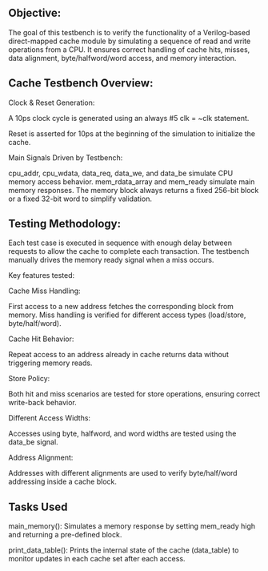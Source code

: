 Objective:
--------------------------------------------------------------------------------------------------------------------------------------------------
The goal of this testbench is to verify the functionality of a Verilog-based direct-mapped cache module by simulating a sequence of read and write operations from a CPU. It ensures correct handling of cache hits, misses, data alignment, byte/halfword/word access, and memory interaction.

Cache Testbench Overview:
--
Clock & Reset Generation:

A 10ps clock cycle is generated using an always #5 clk = ~clk statement.

Reset is asserted for 10ps at the beginning of the simulation to initialize the cache.

Main Signals Driven by Testbench:

cpu_addr, cpu_wdata, data_req, data_we, and data_be simulate CPU memory access behavior.
mem_rdata_array and mem_ready simulate main memory responses.
The memory block always returns a fixed 256-bit block or a fixed 32-bit word to simplify validation.

Testing Methodology:
--
Each test case is executed in sequence with enough delay between requests to allow the cache to complete each transaction. The testbench manually drives the memory ready signal when a miss occurs.

Key features tested:

Cache Miss Handling:

First access to a new address fetches the corresponding block from memory. Miss handling is verified for different access types (load/store, byte/half/word).

Cache Hit Behavior:

Repeat access to an address already in cache returns data without triggering memory reads.

Store Policy:

Both hit and miss scenarios are tested for store operations, ensuring correct write-back behavior.

Different Access Widths:

Accesses using byte, halfword, and word widths are tested using the data_be signal.

Address Alignment:

Addresses with different alignments are used to verify byte/half/word addressing inside a cache block.

Tasks Used
--
main_memory(): Simulates a memory response by setting mem_ready high and returning a pre-defined block.

print_data_table(): Prints the internal state of the cache (data_table) to monitor updates in each cache set after each access.

